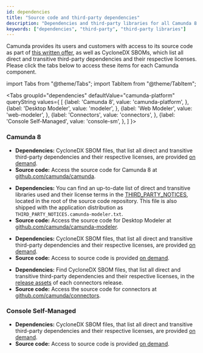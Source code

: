 ```yaml
---
id: dependencies
title: "Source code and third-party dependencies"
description: "Dependencies and third-party libraries for all Camunda 8 components."
keywords: ["dependencies", "third-party", "third-party libraries"]
---
```


Camunda provides its users and customers with access to its source code as part of [this written offer](https://legal.camunda.com/licensing-and-other-legal-terms#written-offer-source-code), as well as CycloneDX SBOMs, which list all direct and transitive third-party dependencies and their respective licenses. Please click the tabs below to access these items for each Camunda component.

import Tabs from "@theme/Tabs";
import TabItem from "@theme/TabItem";

<Tabs groupId="dependencies" defaultValue="camunda-platform" queryString values={
[
{label: 'Camunda 8', value: 'camunda-platform', },
{label: 'Desktop Modeler', value: 'modeler', },
{label: 'Web Modeler', value: 'web-modeler', },
{label: 'Connectors', value: 'connectors', },
{label: 'Console Self-Managed', value: 'console-sm', },
]
}>

<TabItem value='camunda-platform'>

### Camunda 8

- **Dependencies:** CycloneDX SBOM files, that list all direct and transitive third-party dependencies and their respective licenses, are provided [on demand](mailto:dependency-request@camunda.com).
- **Source code:** Access the source code for Camunda 8 at [github.com/camunda/camunda](https://github.com/camunda/camunda).

</TabItem>

<TabItem value='modeler'>

- **Dependencies:** You can find an up-to-date list of direct and transitive libraries used and their license terms in the [THIRD_PARTY_NOTICES](https://github.com/camunda/camunda-modeler/blob/master/THIRD_PARTY_NOTICES), located in the root of the source code repository. This file is also shipped with the application distribution as `THIRD_PARTY_NOTICES.camunda-modeler.txt`.
- **Source code:** Access the source code for Desktop Modeler at [github.com/camunda/camunda-modeler](https://github.com/camunda/camunda-modeler).

</TabItem>

<TabItem value='web-modeler'>

- **Dependencies:** CycloneDX SBOM files, that list all direct and transitive third-party dependencies and their respective licenses, are provided [on demand](mailto:dependency-request@camunda.com).
- **Source code:** Access to source code is provided [on demand](mailto:dependency-request@camunda.com).

</TabItem>

<TabItem value='connectors'>

- **Dependencies:** Find CycloneDX SBOM files, that list all direct and transitive third-party dependencies and their respective licenses, in the [release assets](https://github.com/camunda/connectors/releases) of each connectors release.
- **Source code:** Access the source code for connectors at [github.com/camunda/connectors](https://github.com/camunda/connectors).

</TabItem>

<TabItem value='console-sm'>

### Console Self-Managed

- **Dependencies:** CycloneDX SBOM files, that list all direct and transitive third-party dependencies and their respective licenses, are provided [on demand](mailto:dependency-request@camunda.com).
- **Source code:** Access to source code is provided [on demand](mailto:dependency-request@camunda.com).

</TabItem>

</Tabs>

